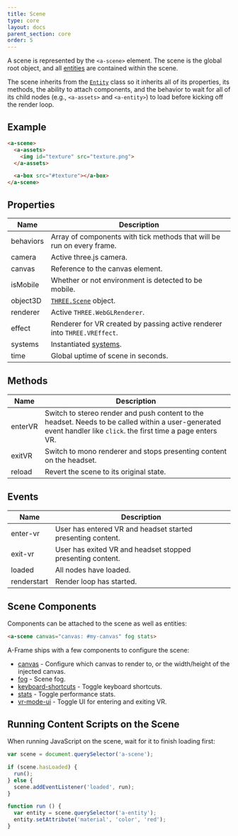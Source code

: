 ```yaml
---
title: Scene
type: core
layout: docs
parent_section: core
order: 5
---
```


A scene is represented by the `<a-scene>` element. The scene is the global root
object, and all [entities][entity] are contained within the scene.

The scene inherits from the [`Entity`][entity] class so it inherits all of its
properties, its methods, the ability to attach components, and the behavior to
wait for all of its child nodes (e.g., `<a-assets>` and `<a-entity>`) to load
before kicking off the render loop.

<!--toc-->

## Example

```html
<a-scene>
  <a-assets>
    <img id="texture" src="texture.png">
  </a-assets>

  <a-box src="#texture"></a-box>
</a-scene>
```

## Properties

| Name           | Description                                                                  |
|----------------|------------------------------------------------------------------------------|
| behaviors      | Array of components with tick methods that will be run on every frame.       |
| camera         | Active three.js camera.                                                      |
| canvas         | Reference to the canvas element.                                             |
| isMobile       | Whether or not environment is detected to be mobile.                         |
| object3D       | [`THREE.Scene`][scene] object.                                               |
| renderer       | Active `THREE.WebGLRenderer`.                                                |
| effect         | Renderer for VR created by passing active renderer into `THREE.VREffect`.    |
| systems        | Instantiated [systems][systems].                                             |
| time           | Global uptime of scene in seconds.                                           |

## Methods

| Name    | Description                                                                                                            |
|---------|------------------------------------------------------------------------------------------------------------------------|
| enterVR | Switch to stereo render and push content to the headset. Needs to be called within a user-generated event handler like `click`. the first time a page enters VR. |
| exitVR  | Switch to mono renderer and stops presenting content on the headset.                                                                           |
| reload  | Revert the scene to its original state.                                                                                |

## Events

| Name         | Description                         |
|--------------|-------------------------------------|
| enter-vr     | User has entered VR and headset started presenting content. |
| exit-vr      | User has exited VR and headset stopped presenting content.  |
| loaded       | All nodes have loaded.                             |
| renderstart | Render loop has started.            |

## Scene Components

Components can be attached to the scene as well as entities:

```html
<a-scene canvas="canvas: #my-canvas" fog stats>
```

A-Frame ships with a few components to configure the scene:

- [canvas][canvas] - Configure which canvas to render to, or the width/height of the injected canvas.
- [fog][fog] - Scene fog.
- [keyboard-shortcuts][keyboard-shortcuts] - Toggle keyboard shortcuts.
- [stats][stats] - Toggle performance stats.
- [vr-mode-ui][vr-mode-ui] - Toggle UI for entering and exiting VR.

## Running Content Scripts on the Scene

When running JavaScript on the scene, wait for it to finish loading first:

```js
var scene = document.querySelector('a-scene');

if (scene.hasLoaded) {
  run();
} else {
  scene.addEventListener('loaded', run);
}

function run () {
  var entity = scene.querySelector('a-entity');
  entity.setAttribute('material', 'color', 'red');
}
```

[canvas]: ../components/canvas.md
[entity]: ./entity.md
[fog]: ../components/fog.md
[keyboard-shortcuts]: ../components/keyboard-shortcuts.md
[scene]: http://threejs.org/docs/#Reference/Scenes/Scene
[stats]: ../components/stats.md
[systems]: ../core/systems.md
[vr-mode-ui]: ../components/vr-mode-ui.md
